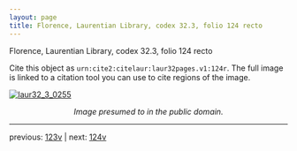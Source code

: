 ```yaml
---
layout: page
title: Florence, Laurentian Library, codex 32.3, folio 124 recto
---
```


Florence, Laurentian Library, codex 32.3, folio 124 recto

Cite this object as `urn:cite2:citelaur:laur32pages.v1:124r`.  The full image is linked to a citation tool you can use to cite regions of the image.

[![laur32_3_0255](http://www.homermultitext.org/iipsrv?IIIF=/project/homer/pyramidal/deepzoom/citelaur/laur32imgs/v1/laur32_3_0255.tif/full/800,/0/default.jpg)](http://www.homermultitext.org/ict2/?urn=urn:cite2:citelaur:laur32imgs.v1:laur32_3_0255) 

<p style="text-align: center; font-style: italic;">Image presumed to in the public domain.</p>

---

previous: [123v](../123v/) | next: [124v](../124v/)